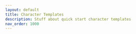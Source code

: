 ```yaml
---
layout: default
title: Character Templates
description: Stuff about quick start character templates
nav_order: 1000
---
```



